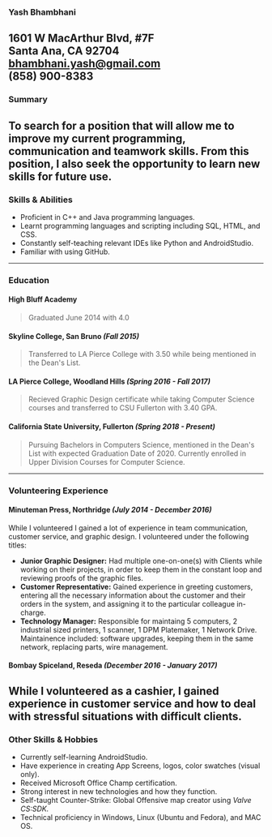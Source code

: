 ### Yash Bhambhani  
1601 W MacArthur Blvd, #7F  
Santa Ana, CA 92704  
bhambhani.yash@gmail.com  
(858) 900-8383  
---
### **Summary**  
To search for a position that will allow me to improve my current programming, communication and teamwork skills. From this position, I also seek the opportunity to learn new skills for future use.  
---
### **Skills & Abilities**
+ Proficient in C++ and Java programming languages.  
+ Learnt programming languages and scripting including SQL, HTML, and CSS.  
+ Constantly self-teaching relevant IDEs like Python and AndroidStudio.  
+ Familiar with using GitHub.
---
### **Education**  
#### High Bluff Academy  
>Graduated June 2014 with 4.0  
#### Skyline College, San Bruno _(Fall 2015)_
>Transferred to LA Pierce College with 3.50 while being mentioned in the Dean's List. 
#### LA Pierce College, Woodland Hills _(Spring 2016 - Fall 2017)_  
>Recieved Graphic Design certificate while taking Computer Science courses and transferred to CSU Fullerton with 3.40 GPA.    
#### California State University, Fullerton _(Spring 2018 - Present)_  
>Pursuing Bachelors in Computers Science, mentioned in the Dean's List with expected Graduation Date of 2020. 
 >Currently enrolled in Upper Division Courses for Computer Science.  
---  
### **Volunteering Experience**
#### Minuteman Press, Northridge _(July 2014 - December 2016)_
While I volunteered I gained a lot of experience in team communication, customer service, and graphic design. I volunteered under the following titles:
+ **Junior Graphic Designer:** Had multiple one-on-one(s) with Clients while working on their projects, in order to keep them in the constant loop and reviewing proofs of the graphic files. 
+ **Customer Representative:** Gained experience in greeting customers, entering all the necessary information about the customer and their orders in the system, and assigning it to the particular colleague in-charge.
+ **Technology Manager:** Responsible for maintaing 5 computers, 2 industrial sized printers, 1 scanner, 1 DPM Platemaker, 1 Network Drive. Maintainence included: software upgrades, keeping them in the same network, replacing parts, wire management. 

#### Bombay Spiceland, Reseda _(December 2016 - January 2017)_
While I volunteered as a cashier, I gained experience in customer service and how to deal with stressful situations with difficult clients.
---
### **Other Skills & Hobbies**
+ Currently self-learning AndroidStudio.
+ Have experience in creating App Screens, logos, color swatches (visual only).
+ Received Microsoft Office Champ certification.
+ Strong interest in new technologies and how they function.
+ Self-taught Counter-Strike: Global Offensive map creator using _Valve CS:SDK._
+ Technical proficiency in Windows, Linux (Ubuntu and Fedora), and MAC OS.
